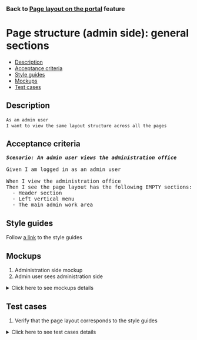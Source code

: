 ### Back to [Page layout on the portal](../../README.md) feature

# Page structure (admin side): general sections

- [Description](#description)
- [Acceptance criteria](#acceptance-criteria)
- [Style guides](#style-guides)
- [Mockups](#mockups)
- [Test cases](#test-cases)

## Description

    As an admin user
    I want to view the same layout structure across all the pages

## Acceptance criteria

<pre>
<b><i>Scenario: An admin user views the administration office</i></b>

Given I am logged in as an admin user

When I view the administration office
Then I see the page layout has the following EMPTY sections:
  - Header section
  - Left vertical menu
  - The main admin work area
</pre>

## Style guides

Follow [a link](https://www.figma.com/proto/0zkkf5WC77OSpvyD6YXpFE/Style-guides?page-id=0%3A1&node-id=19%3A5368&viewport=266%2C48%2C0.54&scaling=min-zoom&starting-point-node-id=19%3A5368) to the style guides

## Mockups

1. Administration side mockup
2. Admin user sees administration side

<details>
  <summary>Click here to see mockups details</summary>

**1. Administration side mockup:**

![Admin user sees administration side](/web_application_features/project_layout/images/admin_mockup.png)

**2. Admin user sees administration side:**

![Admin user sees administration side](/web_application_features/project_layout/images/admin_side.png)

</details>

## Test cases

1. Verify that the page layout corresponds to the style guides

<details>
  <summary>Click here to see test cases details</summary>

### **#1. Verify that the page layout corresponds to the style guides**

|Preconditions|Steps|Expected result
------|-------|----------
|- Log in with admin account|1) View the page</br>|2) The page structure corresponds to the style guides|

</details>
